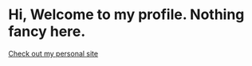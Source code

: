 # Hi, Welcome to my profile. Nothing fancy here.
[Check out my personal site](https://www.husky.nz)

